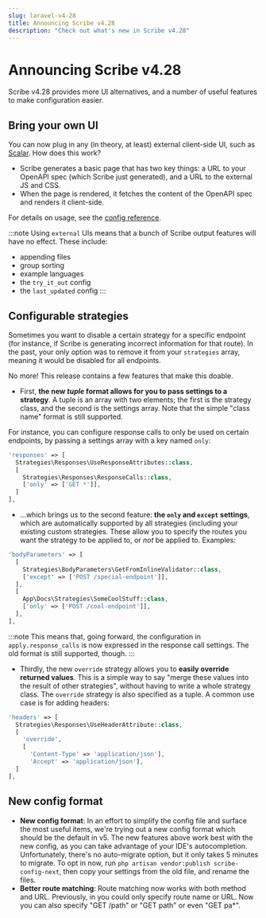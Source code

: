 ```yaml
---
slug: laravel-v4-28
title: Announcing Scribe v4.28
description: "Check out what's new in Scribe v4.28"
---
```


# Announcing Scribe v4.28

Scribe v4.28 provides more UI alternatives, and a number of useful features to make configuration easier.

<!--truncate-->

## Bring your own UI
You can now plug in any (in theory, at least) external client-side UI, such as [Scalar](https://github.com/scalar/scalar). How does this work?
- Scribe generates a basic page that has two key things: a URL to your OpenAPI spec (which Scribe just generated), and a URL to the external JS and CSS.
- When the page is rendered, it fetches the content of the OpenAPI spec and renders it client-side. 

For details on usage, see the [config reference](https://scribe.knuckles.wtf/laravel/reference/config#theme).

:::note
Using `external` UIs means that a bunch of Scribe output features will have no effect. These include:
- appending files
- group sorting
- example languages
- the `try_it_out` config
- the `last_updated` config
:::

## Configurable strategies
Sometimes you want to disable a certain strategy for a specific endpoint (for instance, if Scribe is generating incorrect information for that route). In the past, your only option was to remove it from your `strategies` array, meaning it would be disabled for all endpoints.

No more! This release contains a few features that make this doable.

- First, **the new _tuple_ format allows for you to pass settings to a strategy**. A tuple is an array with two elements; the first is the strategy class, and the second is the settings array. Note that the simple "class name" format is still supported.

For instance, you can configure response calls to only be used on certain endpoints, by passing a settings array with a key named `only`:

```php
'responses' => [
  Strategies\Responses\UseResponseAttributes::class,
  [
    Strategies\Responses\ResponseCalls::class,
    ['only' => ['GET *']],
  ]
],
```

- ...which brings us to the second feature: **the `only` and `except` settings**, which are automatically supported by all strategies (including your existing custom strategies. These allow you to specify the routes you want the strategy to be applied to, or _not_ be applied to. Examples:

```php
'bodyParameters' => [
  [
    Strategies\BodyParameters\GetFromInlineValidator::class,
    ['except' => ['POST /special-endpoint']],
  ],
  [
    App\Docs\Strategies\SomeCoolStuff::class,
    ['only' => ['POST /cool-endpoint']],
  ],
],
```

:::note
This means that, going forward, the configuration in `apply.response_calls` is now expressed in the response call settings. The old format is still supported, though.
:::

- Thirdly, the new `override` strategy allows you to **easily override returned values**. This is a simple way to say "merge these values into the result of other strategies", without having to write a whole strategy class. The `override` strategy is also specified as a tuple. A common use case is for adding headers:

```php
'headers' => [
  Strategies\Responses\UseHeaderAttribute::class,
  [
    'override',
    [
      'Content-Type' => 'application/json'],
      'Accept' => 'application/json'],
  ]
],
```

## New config format
- **New config format**: In an effort to simplify the config file and surface the most useful items, we're trying out a new config format which should be the default in v5. The new features above work best with the new config, as you can take advantage of your IDE's autocompletion. Unfortunately, there's no auto-migrate option, but it only takes 5 minutes to migrate. To opt in now, run `php artisan vendor:publish scribe-config-next`, then copy your settings from the old file, and rename the files.
- **Better route matching**: Route matching now works with both method and URL. Previously, in you could only specify route name or URL. Now you can also specify "GET /path" or "GET path" or even "GET pa*".

